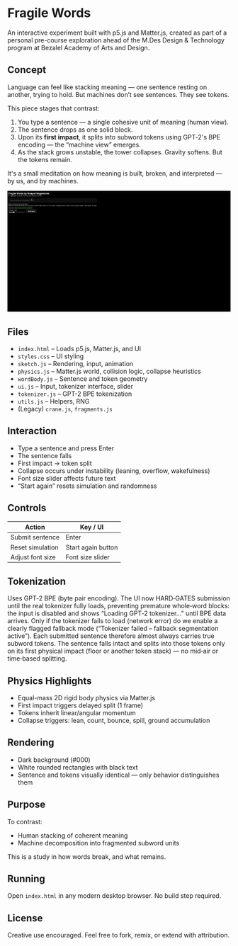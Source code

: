 # Fragile Words

An interactive experiment built with p5.js and Matter.js, created as part of a personal pre-course exploration ahead of the M.Des Design & Technology program at Bezalel Academy of Arts and Design.

## Concept

Language can feel like stacking meaning — one sentence resting on another, trying to hold. But machines don’t see sentences. They see tokens.

This piece stages that contrast:

1. You type a sentence — a single cohesive unit of meaning (human view).
2. The sentence drops as one solid block.
3. Upon its **first impact**, it splits into subword tokens using GPT‑2's BPE encoding — the “machine view” emerges.
4. As the stack grows unstable, the tower collapses. Gravity softens. But the tokens remain.

It's a small meditation on how meaning is built, broken, and interpreted — by us, and by machines.

![Gameplay Demo](fragile_words_screenrecording.gif)

## Files

- `index.html` – Loads p5.js, Matter.js, and UI
- `styles.css` – UI styling
- `sketch.js` – Rendering, input, animation
- `physics.js` – Matter.js world, collision logic, collapse heuristics
- `wordBody.js` – Sentence and token geometry
- `ui.js` – Input, tokenizer interface, slider
- `tokenizer.js` – GPT-2 BPE tokenization
- `utils.js` – Helpers, RNG
- (Legacy) `crane.js`, `fragments.js`

## Interaction

- Type a sentence and press Enter
- The sentence falls
- First impact → token split
- Collapse occurs under instability (leaning, overflow, wakefulness)
- Font size slider affects future text
- “Start again” resets simulation and randomness

## Controls

| Action                | Key / UI             |
|----------------------|----------------------|
| Submit sentence      | Enter                |
| Reset simulation     | Start again button   |
| Adjust font size     | Font size slider     |

## Tokenization

Uses GPT‑2 BPE (byte pair encoding). The UI now HARD‑GATES submission until the real tokenizer fully loads, preventing premature whole‑word blocks: the input is disabled and shows “Loading GPT‑2 tokenizer…” until BPE data arrives. Only if the tokenizer fails to load (network error) do we enable a clearly flagged fallback mode (“Tokenizer failed – fallback segmentation active”). Each submitted sentence therefore almost always carries true subword tokens. The sentence falls intact and splits into those tokens only on its first physical impact (floor or another token stack) — no mid‑air or time‑based splitting.

## Physics Highlights

- Equal-mass 2D rigid body physics via Matter.js
- First impact triggers delayed split (1 frame)
- Tokens inherit linear/angular momentum
- Collapse triggers: lean, count, bounce, spill, ground accumulation

## Rendering

- Dark background (#000)
- White rounded rectangles with black text
- Sentence and tokens visually identical — only behavior distinguishes them

## Purpose

To contrast:

- Human stacking of coherent meaning
- Machine decomposition into fragmented subword units

This is a study in how words break, and what remains.

## Running

Open `index.html` in any modern desktop browser. No build step required.

## License

Creative use encouraged. Feel free to fork, remix, or extend with attribution.
